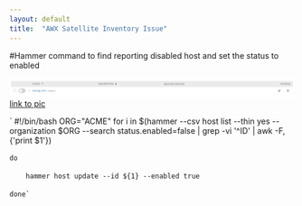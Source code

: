 ```yaml
---
layout: default
title:  "AWX Satellite Inventory Issue"
---
```


#Hammer command to find reporting disabled host and set the status to enabled

![Disabled host from Satellite](/assets/disabled_host.png)
[link to pic](/assets/disabled_host.png)

`	#!/bin/bash
	ORG="ACME"
	for i in $(hammer --csv host list --thin yes --organization $ORG --search status.enabled=false | grep -vi '^ID' | awk -F, {'print $1'})

	do

        hammer host update --id ${1} --enabled true

	done`


